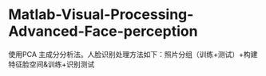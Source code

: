# Matlab-Visual-Processing-Advanced-Face-perception
使用PCA 主成分分析法。人脸识别处理方法如下：照片分组（训练+测试）+构建特征脸空间&amp;训练+识别测试
